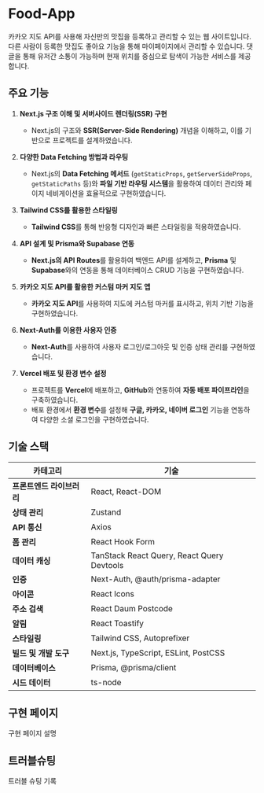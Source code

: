 # Food-App

카카오 지도 API를 사용해 자신만의 맛집을 등록하고 관리할 수 있는 웹 사이트입니다. 다른 사람이 등록한 맛집도 좋아요 기능을 통해 마이페이지에서 관리할 수 있습니다. 댓글을 통해 유저간 소통이 가능하며 현재 위치를 중심으로 탐색이 가능한 서비스를 제공합니다.

## 주요 기능

1. **Next.js 구조 이해 및 서버사이드 렌더링(SSR) 구현**
   - Next.js의 구조와 **SSR(Server-Side Rendering)** 개념을 이해하고, 이를 기반으로 프로젝트를 설계하였습니다.

2. **다양한 Data Fetching 방법과 라우팅**
   - Next.js의 **Data Fetching 메서드** (`getStaticProps`, `getServerSideProps`, `getStaticPaths` 등)와 **파일 기반 라우팅 시스템**을 활용하여 데이터 관리와 페이지 네비게이션을 효율적으로 구현하였습니다.

3. **Tailwind CSS를 활용한 스타일링**
   - **Tailwind CSS**를 통해 반응형 디자인과 빠른 스타일링을 적용하였습니다.

4. **API 설계 및 Prisma와 Supabase 연동**
   - **Next.js의 API Routes**를 활용하여 백엔드 API를 설계하고, **Prisma** 및 **Supabase**와의 연동을 통해 데이터베이스 CRUD 기능을 구현하였습니다.

5. **카카오 지도 API를 활용한 커스텀 마커 지도 앱**
   - **카카오 지도 API**를 사용하여 지도에 커스텀 마커를 표시하고, 위치 기반 기능을 구현하였습니다.

6. **Next-Auth를 이용한 사용자 인증**
   - **Next-Auth**를 사용하여 사용자 로그인/로그아웃 및 인증 상태 관리를 구현하였습니다.

7. **Vercel 배포 및 환경 변수 설정**
   - 프로젝트를 **Vercel**에 배포하고, **GitHub**와 연동하여 **자동 배포 파이프라인**을 구축하였습니다.
   - 배포 환경에서 **환경 변수**를 설정해 **구글, 카카오, 네이버 로그인** 기능을 연동하여 다양한 소셜 로그인을 구현하였습니다.


## 기술 스택
| **카테고리**             | **기술**                                       |
|--------------------------|------------------------------------------------|
| **프론트엔드 라이브러리** | React, React-DOM                               |
| **상태 관리**            | Zustand                                        |
| **API 통신**             | Axios                                          |
| **폼 관리**              | React Hook Form                                |
| **데이터 캐싱**          | TanStack React Query, React Query Devtools     |
| **인증**                 | Next-Auth, @auth/prisma-adapter                |
| **아이콘**               | React Icons                                    |
| **주소 검색**            | React Daum Postcode                            |
| **알림**                 | React Toastify                                 |
| **스타일링**             | Tailwind CSS, Autoprefixer                     |
| **빌드 및 개발 도구**    | Next.js, TypeScript, ESLint, PostCSS           |
| **데이터베이스**         | Prisma, @prisma/client                         |
| **시드 데이터**          | ts-node                                        |


## 구현 페이지
구현 페이지 설명

## 트러블슈팅
트러블 슈팅 기록
